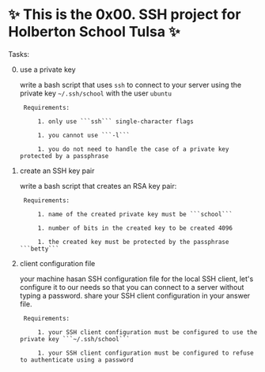 # :sparkles: This is the 0x00. SSH project for Holberton School Tulsa :sparkles:

Tasks:

0. use a private key

    write a bash script that uses ```ssh``` to connect to your server using the private key ```~/.ssh/school``` with the user ```ubuntu```

        Requirements:

            1. only use ```ssh``` single-character flags

            1. you cannot use ```-l```

            1. you do not need to handle the case of a private key protected by a passphrase

1. create an SSH key pair

    write a bash script that creates an RSA key pair:

        Requirements:

            1. name of the created private key must be ```school```

            1. number of bits in the created key to be created 4096

            1. the created key must be protected by the passphrase ```betty```

2. client configuration file

    your machine hasan SSH configuration file for the local SSH client, let's configure it to our needs so that you can connect to a server without typing a password. share your SSH client configuration in your answer file.

        Requirements:

            1. your SSH client configuration must be configured to use the private key ```~/.ssh/school```

            1. your SSH client configuration must be configured to refuse to authenticate using a password
